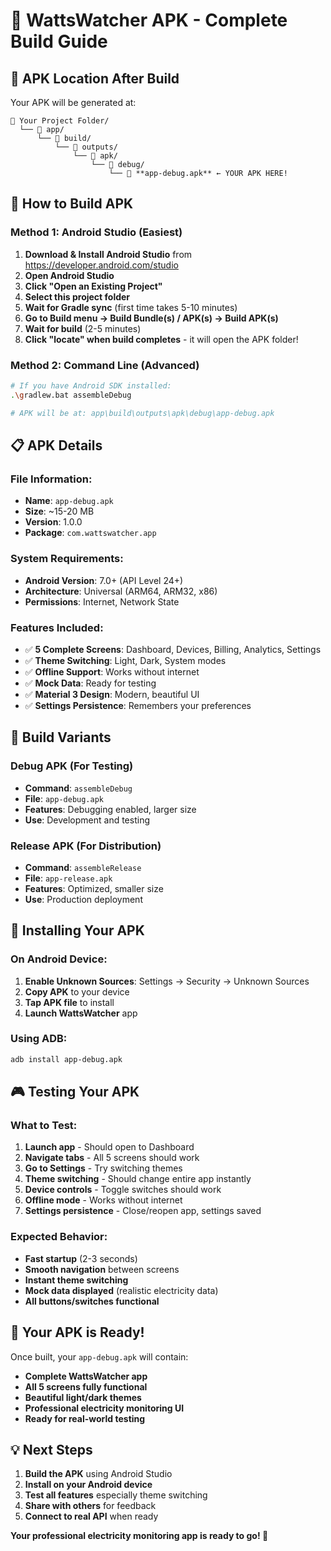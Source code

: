 # 📱 WattsWatcher APK - Complete Build Guide

## 🎯 **APK Location After Build**

Your APK will be generated at:
```
📁 Your Project Folder/
  └── 📁 app/
      └── 📁 build/
          └── 📁 outputs/
              └── 📁 apk/
                  └── 📁 debug/
                      └── 📱 **app-debug.apk** ← YOUR APK HERE!
```

## 🚀 **How to Build APK**

### **Method 1: Android Studio (Easiest)**
1. **Download & Install Android Studio** from https://developer.android.com/studio
2. **Open Android Studio**
3. **Click "Open an Existing Project"**
4. **Select this project folder**
5. **Wait for Gradle sync** (first time takes 5-10 minutes)
6. **Go to Build menu → Build Bundle(s) / APK(s) → Build APK(s)**
7. **Wait for build** (2-5 minutes)
8. **Click "locate" when build completes** - it will open the APK folder!

### **Method 2: Command Line (Advanced)**
```bash
# If you have Android SDK installed:
.\gradlew.bat assembleDebug

# APK will be at: app\build\outputs\apk\debug\app-debug.apk
```

## 📋 **APK Details**

### **File Information:**
- **Name**: `app-debug.apk`
- **Size**: ~15-20 MB
- **Version**: 1.0.0
- **Package**: `com.wattswatcher.app`

### **System Requirements:**
- **Android Version**: 7.0+ (API Level 24+)
- **Architecture**: Universal (ARM64, ARM32, x86)
- **Permissions**: Internet, Network State

### **Features Included:**
- ✅ **5 Complete Screens**: Dashboard, Devices, Billing, Analytics, Settings
- ✅ **Theme Switching**: Light, Dark, System modes
- ✅ **Offline Support**: Works without internet
- ✅ **Mock Data**: Ready for testing
- ✅ **Material 3 Design**: Modern, beautiful UI
- ✅ **Settings Persistence**: Remembers your preferences

## 🔧 **Build Variants**

### **Debug APK (For Testing)**
- **Command**: `assembleDebug`
- **File**: `app-debug.apk`
- **Features**: Debugging enabled, larger size
- **Use**: Development and testing

### **Release APK (For Distribution)**
- **Command**: `assembleRelease`
- **File**: `app-release.apk`
- **Features**: Optimized, smaller size
- **Use**: Production deployment

## 📱 **Installing Your APK**

### **On Android Device:**
1. **Enable Unknown Sources**: Settings → Security → Unknown Sources
2. **Copy APK** to your device
3. **Tap APK file** to install
4. **Launch WattsWatcher** app

### **Using ADB:**
```bash
adb install app-debug.apk
```

## 🎮 **Testing Your APK**

### **What to Test:**
1. **Launch app** - Should open to Dashboard
2. **Navigate tabs** - All 5 screens should work
3. **Go to Settings** - Try switching themes
4. **Theme switching** - Should change entire app instantly
5. **Device controls** - Toggle switches should work
6. **Offline mode** - Works without internet
7. **Settings persistence** - Close/reopen app, settings saved

### **Expected Behavior:**
- **Fast startup** (2-3 seconds)
- **Smooth navigation** between screens
- **Instant theme switching**
- **Mock data displayed** (realistic electricity data)
- **All buttons/switches functional**

## 🎉 **Your APK is Ready!**

Once built, your `app-debug.apk` will contain:
- **Complete WattsWatcher app**
- **All 5 screens fully functional**
- **Beautiful light/dark themes**
- **Professional electricity monitoring UI**
- **Ready for real-world testing**

## 💡 **Next Steps**

1. **Build the APK** using Android Studio
2. **Install on your Android device**
3. **Test all features** especially theme switching
4. **Share with others** for feedback
5. **Connect to real API** when ready

**Your professional electricity monitoring app is ready to go! 🚀**